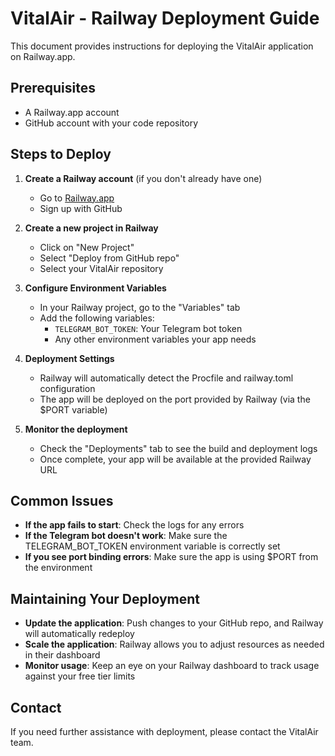 # VitalAir - Railway Deployment Guide

This document provides instructions for deploying the VitalAir application on Railway.app.

## Prerequisites

- A Railway.app account
- GitHub account with your code repository

## Steps to Deploy

1. **Create a Railway account** (if you don't already have one)
   - Go to [Railway.app](https://railway.app/)
   - Sign up with GitHub

2. **Create a new project in Railway**
   - Click on "New Project"
   - Select "Deploy from GitHub repo"
   - Select your VitalAir repository

3. **Configure Environment Variables**
   - In your Railway project, go to the "Variables" tab
   - Add the following variables:
     - `TELEGRAM_BOT_TOKEN`: Your Telegram bot token
     - Any other environment variables your app needs

4. **Deployment Settings**
   - Railway will automatically detect the Procfile and railway.toml configuration
   - The app will be deployed on the port provided by Railway (via the $PORT variable)

5. **Monitor the deployment**
   - Check the "Deployments" tab to see the build and deployment logs
   - Once complete, your app will be available at the provided Railway URL

## Common Issues

- **If the app fails to start**: Check the logs for any errors
- **If the Telegram bot doesn't work**: Make sure the TELEGRAM_BOT_TOKEN environment variable is correctly set
- **If you see port binding errors**: Make sure the app is using $PORT from the environment

## Maintaining Your Deployment

- **Update the application**: Push changes to your GitHub repo, and Railway will automatically redeploy
- **Scale the application**: Railway allows you to adjust resources as needed in their dashboard
- **Monitor usage**: Keep an eye on your Railway dashboard to track usage against your free tier limits

## Contact

If you need further assistance with deployment, please contact the VitalAir team. 